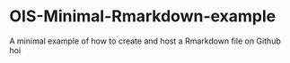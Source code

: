 # OIS-Minimal-Rmarkdown-example
A minimal example of how to create and host a Rmarkdown file on Github
hoi

